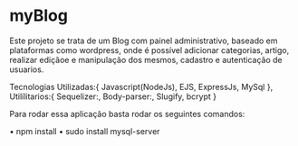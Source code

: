 # myBlog

Este projeto se trata de um Blog com painel administrativo, baseado em plataformas como wordpress, onde é possível adicionar categorias, artigo, realizar ediçãoe e manipulação dos mesmos, cadastro e autenticação de usuarios.


Tecnologias Utilizadas:{
	Javascript(NodeJs),
	EJS,
	ExpressJs,
	MySql
},
Utilílitarios:{
	Sequelizer:,
	Body-parser:,
	Slugify,
	bcrypt
}


Para rodar essa aplicação basta rodar os seguintes comandos:

• npm install
• sudo install mysql-server

